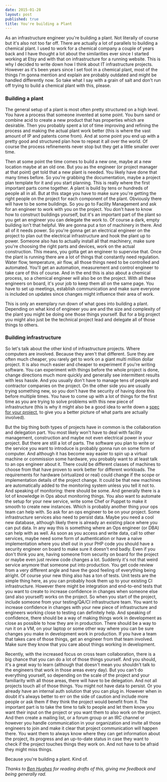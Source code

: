 ```yaml
---
date: 2015-01-28
layout: post
published: true
title: You're building a Plant
---
```


As an infrastructure engineer you're building a plant. Not literally of course
but it's also not too far off. There are actually a lot of parallels to
building a chemical plant. I used to work for a chemical company a couple of
years back and I have thought a lot about the similarities ever since I
started working at Etsy and with that on infrastructure for a running website.
This is why I decided to write down how I think about IT infrastructure
projects. However as it's been years since I set foot in a chemical plant,
most of the things I'm gonna mention and explain are probably outdated and
might be handled differently now. So take what I say with a grain of salt and
don't run off trying to build a chemical plant with this, please.

### Building a plant
The general setup of a plant is most often pretty structured on a high level.
You have a process that someone invented at some point. You burn sand or
combine acid to create a new product that has properties which are desirable.
Then you probably spent a lot of time improving and refining the process and
making the actual plant work better (this is where the vast amount of IP and
patents come from). And at some point you end up with a pretty good and
structured plan how to repeat it all over the world. Of course the process
refinements never stop but they get a little smaller over time.

Then at some point the time comes to build a new one, maybe at a new location
maybe at an old one. But you as the engineer (or project manager at that
point) get told that a new plant is needed. You likely have done that many
times before. So you're grabbing the documentation, maybe a project plan
template for it and you start planning. This is really where the first
important parts come together. A plant is build by tens or hundreds of people
all in all. But at this stage you have to make sure you're getting the right
people on the project for each component of the plant. Obviously there will
have to be some buildings. So you go to Facility Management and ask for
an engineer to work with you on the project. You don't have to know how to
construct buildings yourself, but it's an important part of the plant so you
get an engineer you can delegate the work to. Of course a dark, empty building
isn't that helpful. We are gonna put a ton of machinery in there. And all of
it needs power. So you're gonna get an electrical engineer on the project to
plan out the electrical infrastructure and hook the plant up to power. Someone
also has to actually install all that machinery, make sure you're choosing the
right parts and devices, work on the actual construction. This means, you
gotta get an engineer to supervise that. Once the plant is running there are
a lot of things that constantly need regulation. Water flow, temperature, air
flow, all those things need to be controlled and automated. You'll get an
automation, measurement and control engineer to take care of this of course.
And in the end this is also about a chemical process, so a chemical engineer
will also be on the project. With all these engineers on board, it's your job
to keep them all on the same page. You have to set up meetings, establish
communication and make sure everyone is included on updates since changes
might influence their area of work.

This is only an exemplary run down of what goes into building a plant.
Depending on what kind of engineer you are and the size and complexity of the
plant you might be doing one those things yourself. But for a big project you
might also just be the technical project lead and delegate all of those things
to others.


### Building infrastructure
So let's talk about the other kind of infrastructure projects. Where computers
are involved. Because they aren't that different. Sure they are often much
cheaper, you rarely get to work on a giant multi million dollar project. It is
also much easier and cheaper to experiment if you're writing software. You can
experiment with things before the whole project is done, change directions
much more quickly and generally see intermittent results with less hassle. And
you usually don't have to manage tens of people and contractor companies on
the project. On the other side you are usually trying something new, so you
don't have the security of having done this before multiple times. You have to
come up with a lot of things for the first time as you are trying to solve
problems with this new piece of infrastructure (this is why it might also be a
good idea to write down a [spec for your project][d2fn], to give you a better
picture of what parts are actually involved).

But the big thing both types of projects have in common is the collaboration
and delegation part. You most likely won't have to deal with facility
management, construction and maybe not even electrical power in your project.
But there are still a lot of parts. The software you plan to write or the
service you want to introduce is probably gonna run on some form of computer.
And although it has become way easier to spin up a virtual machine or
commission some hardware, you probably want to at least talk to an ops
engineer about it. There could be different classes of machines to choose from
that have proven to work better for different workloads. The requirements for
hardware (virtualized or real) could change if the scope or implementation
details of the project change. It could be that new machines are automatically
added to the monitoring system unless you tell it not to. And speaking of
monitoring: there should be some. And generally there is a lot of knowledge in
Ops about monitoring things. You also want to automate the setup for your new
service, write some Chef or Puppet to make it smooth to create new instances.
Which is probably another thing your ops team can help with. So ask for an ops
engineer to be on your project. Some infrastructure services also need to
persist data. Maybe you need a cool new database, although likely there is already an
existing place where you can put data. In any way this is something where an
Ops engineer (or DBA) can help with as well. As soon as you access and write
data, call to other services, maybe need some form of authentication or have a
naive implementation where you shell out in your PHP code you should have a
security engineer on board to make sure it doesn't end badly. Even if you
don't think you are, having someone from security on board for the project or
maybe even just review code changes a lot. Suddenly it's not that weird
service anymore that someone put into production. You get code review from a
very different angle and have the good feeling of everything being alright. Of
course your new thing also has a ton of tests. Unit tests are the simple thing
here, as you can probably hook them up to your existing CI infrastructure.
However there might be integration and end-to-end tests that you want to
create to increase confidence in changes when someone else (and also yourself)
works on the project. So when you start of the project, include someone from
your testing/QA/CI infrastructure team. You want to increase confidence in
changes with your new piece of infrastructure and engineers working close to
testing can definitely help. And speaking of confidence, there should be a way
of making things work in development as close as possible to how they are in
production. There should be a way to run it on a VM, on your laptop or some
other way where you can be sure changes you make in development work in
production. If you have a team that takes care of those things, get an
engineer from that team involved. Make sure they know that you care about
things working in development.

Recently, with the increased focus on cross team collaboration, there is a big
chance that you can do a lot of those things yourself. And you should, it's a
great way to learn (although that doesn't mean you shouldn't talk to the
engineers that work in those areas every day). But you can't do everything
yourself, so depending on the scale of the project and your familiarity with
all those areas, there will have to be delegation. And not all projects touch
all of those things. You might not have data to persist. Or you already have
an internal auth solution that you can plug in. However when in doubt it's
always better to err on the side of caution and include more people or ask
them if they think the project would benefit from it. The important part is to
take the time to talk to people and let them know you want their input on the
project or you want them to also work on the project. And then create a
mailing list, or a forum group or an IRC channel or however you handle
communication in your organization and invite all those engineers to join and
make it clear that project communication will happen there. You want them to
always know where they can get information about the project, its progress and
an up-to-date status in case they want to check if the project touches things
they work on. And not have to be afraid they might miss things.

Because you're building a plant. Kind of.

*Thanks to [Ben Hughes][bhughes] for reading drafts of this, giving me feedback and
being generally rad.*

[d2fn]: http://www.d2fn.com/2013/01/28/functional-specifications-for-infrastructure-engineers.html
[bhughes]: https://twitter.com/benjammingh
